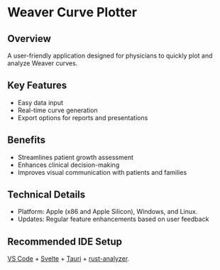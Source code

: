 # Weaver Curve Plotter

## Overview

A user-friendly application designed for physicians to quickly plot and analyze Weaver curves.

## Key Features

- Easy data input
- Real-time curve generation
- Export options for reports and presentations

## Benefits

- Streamlines patient growth assessment
- Enhances clinical decision-making
- Improves visual communication with patients and families

## Technical Details

- Platform: Apple (x86 and Apple Silicon), Windows, and Linux.
- Updates: Regular feature enhancements based on user feedback

## Recommended IDE Setup

[VS Code](https://code.visualstudio.com/) + [Svelte](https://marketplace.visualstudio.com/items?itemName=svelte.svelte-vscode) + [Tauri](https://marketplace.visualstudio.com/items?itemName=tauri-apps.tauri-vscode) + [rust-analyzer](https://marketplace.visualstudio.com/items?itemName=rust-lang.rust-analyzer).

